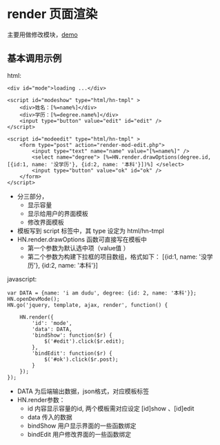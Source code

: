 # render 页面渲染
主要用做修改模块，[demo](http://js.mangoq.com/honey/demos/render-mod.html)

## 基本调用示例
    
html:

    <div id="mode">loading ...</div>
    
    <script id="modeshow" type="html/hn-tmpl" >
        <div>姓名：[%=name%]</div>
        <div>学历：[%=degree.name%]</div>
        <input type="button" value="edit" id="edit" />
    </script>
    
    <script id="modeedit" type="html/hn-tmpl" >
        <form type="post" action="render-mod-edit.php">
            <input type="text" name="name" value="[%=name%]" />
            <select name="degree"> [%=HN.render.drawOptions(degree.id, [{id:1, name: '没学历'}, {id:2, name: '本科'}])%] </select>
            <input type="button" value="ok" id="ok" />
        </form>
    </script>

* 分三部分，
    + 显示容量
    + 显示给用户的界面模板
    + 修改界面模板
* 模板写到 script 标签中，其 type 设定为 html/hn-tmpl
* HN.render.drawOptions 函数可直接写在模板中
    + 第一个参数为默认选中项（value值 ）
    + 第二个参数为构建下拉框的项目数组，格式如下： 
        [{id:1, name: '没学历'}, {id:2, name: '本科'}]

javascript:
   
    var DATA = {name: 'i am dudu', degree: {id: 2, name: '本科'}};
    HN.openDevMode();
    HN.go('jquery, template, ajax, render', function() {
        
        HN.render({
            'id': 'mode',
            'data': DATA,
            'bindShow': function($r) {
                $('#edit').click($r.edit);
            },
            'bindEdit': function($r) {
                $('#ok').click($r.post); 
            }
        });
    });

* DATA 为后端输出数据，json格式，对应模板标签
* HN.render参数：
    + id 内容显示容量的id, 两个模板需对应设定 [id]show 、[id]edit
    + data 传入的数据
    + bindShow 用户显示界面的一些函数绑定
    + bindEdit 用户修改界面的一些函数绑定


